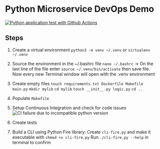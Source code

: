 
# Python Microservice DevOps Demo

[![Python application test with Github Actions](https://github.com/dreemer6/devops-microservice/actions/workflows/devops.yml/badge.svg)](https://github.com/dreemer6/devops-microservice/actions/workflows/devops.yml)


## Steps

1. Create a virtual environment
`python3 -m venv ~/.venv` or `virtualenv ~/.venv`

2. Source the environment in the ~/.bashrc file
`nano ~/.bashrc` -> On the last line of the file enter `source ~/.venv/bin/activate` then save file.
Now every new Terminal window will open with the .venv environment

3. Create empty files
`touch requirements.txt Dockerfile Makefile main.py`
`mkdir mylib`
`cd mylib`
`touch __init__.py logic.py`
`cd ..`

4. Populate `Makefile`

5. Setup Continuous Integration and check for code issues
![CI failure due to incompatible python version](https://user-images.githubusercontent.com/29081638/205202326-e4b9405c-19b0-4c74-8a05-a1c743e2a6d2.png)

6. Create tests

7. Build a CLI using Python Fire library: Create `cli-fire.py` and make it executable with `chmod +x cli-fire.py`
    Run `./cli-fire.py --help` in terminal to confirm
